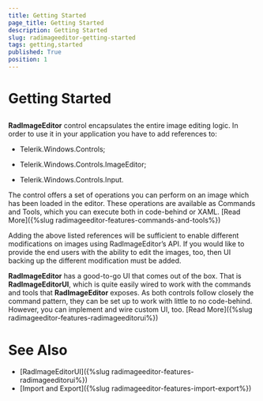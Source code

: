 ```yaml
---
title: Getting Started
page_title: Getting Started
description: Getting Started
slug: radimageeditor-getting-started
tags: getting,started
published: True
position: 1
---
```


# Getting Started



## 

__RadImageEditor__ control encapsulates the entire image editing logic. In order to use it in your application you have to add references to:

* Telerik.Windows.Controls;

* Telerik.Windows.Controls.ImageEditor;

* Telerik.Windows.Controls.Input.

The control offers a set of operations you can perform on an image which has been loaded in the editor. These operations are available as Commands and Tools, which you can execute both in code-behind or XAML. [Read More]({%slug radimageeditor-features-commands-and-tools%})

Adding the above listed references will be sufficient to enable different modifications on images using RadImageEditor’s API. If you would like to provide the end users with the ability to edit the images, too, then UI backing up the different modification must be added.

__RadImageEditor__ has a good-to-go UI that comes out of the box. That is __RadImageEditorUI__, which is quite easily wired to work with the commands and tools that __RadImageEditor__ exposes. As both controls follow closely the command pattern, they can be set up to work with little to no code-behind. However, you can implement and wire custom UI, too.  [Read More]({%slug radimageeditor-features-radimageeditorui%})


# See Also

* [RadImageEditorUI]({%slug radimageeditor-features-radimageeditorui%})
* [Import and Export]({%slug radimageeditor-features-import-export%})